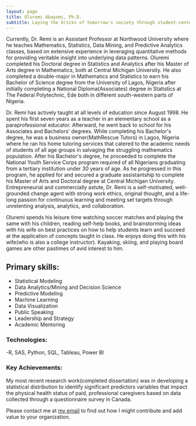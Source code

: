 ```yaml
---
layout: page
title: Oluremi Abayomi, Ph.D.
subtitle: Laying the bricks of tomorrow's society through student-centered learning and teaching.
---
```


Currently, Dr. Remi is an Assistant Professor at Northwood University where he teaches Mathematics, Statistics, Data Mining, and Predictive Analytics classes, based on extensive experience in leveraging quantitative methods for providing veritable insight into underlying data patterns. Oluremi completed his Doctoral degree in Statistics and Analytics after his Master of Arts degree in Mathematics, both at Central Michigan University. He also completed a double-major in Mathematics and Statistics to earn his Bachelor of Science degree from the University of Lagos, Nigeria after initially completing a National Diploma(Associates) degree in Statistics at The Federal Polytechnic, Ede both in different south-western parts of Nigeria.

Dr. Remi has actively taught at all levels of education since August 1998. He spent his first seven years as a teacher in an elementary school as a paraprofessional educator. Afterward, he went back to school for his Associates and Bachelors' degrees. While completing his Bachelor's degree, he was a business owner(MathRescue Tutors) in Lagos, Nigeria where he ran his home tutoring services that catered to the academic needs of students of all age groups in salvaging the struggling mathematics population. After his Bachelor's degree, he proceeded to complete the National Youth Service Corps program required of all Nigerians graduating from a tertiary institution under 30 years of age. As he progressed in this program, he applied for and secured a graduate assistantship to complete his Master of Arts and Doctoral degree at Central Michigan University.
Entrepreneurial and commercially astute, Dr. Remi is a self-motivated, well-grounded change agent with strong work ethics, original thought, and a life-long passion for continuous learning and meeting set targets through unrelenting analysis, analytics, and collaboration.

Oluremi spends his leisure time watching soccer matches and playing the same with his children, reading self-help books, and brainstorming ideas with his wife on best practices on how to help students learn and succeed at the application of concepts taught in class. He enjoys doing this with his wife(who is also a college instructor). Kayaking, skiing, and playing board games are other pastimes of avid interest to him.

## Primary skills:

- Statistical Modeling
- Data Analytics/Mining and Decision Science
- Predictive Modeling
- Machine Learning
- Data Visualization
- Public Speaking
- Leadership and Strategy 
- Academic Mentoring

### Technologies: 
-R, SAS, Python, SQL, Tableau, Power BI

### Key Achievements: 

My most recent research work(completed dissertation) was in developing a statistical distribution to identify significant predictors variables that impact the physical health status of paid, professional caregivers based on data collected through a questionnaire survey in Canada. 

Please contact me at <a href="mailto:remdaniels@yahoo.com">my email</a> to find out how I might contribute and add value to your organization.

